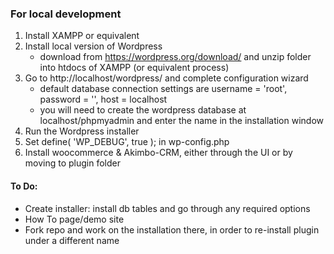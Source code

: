 ### For local development
1. Install XAMPP or equivalent
2. Install local version of Wordpress
    - download from https://wordpress.org/download/ and unzip folder into htdocs of XAMPP (or equivalent process)
3. Go to http://localhost/wordpress/ and complete configuration wizard
    - default database connection settings are username = 'root', password = '', host = localhost
    - you will need to create the wordpress database at localhost/phpmyadmin and enter the name in the installation window
4. Run the Wordpress installer
5. Set define( 'WP_DEBUG', true ); in wp-config.php
6. Install woocommerce & Akimbo-CRM, either through the UI or by moving to plugin folder


#### To Do:
- Create installer: install db tables and go through any required options
- How To page/demo site
- Fork repo and work on the installation there, in order to re-install plugin under a different name